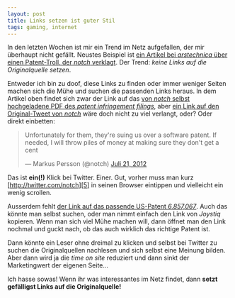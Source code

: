 ```yaml
---
layout: post
title: Links setzen ist guter Stil
tags: gaming, internet
---
```


In den letzten Wochen ist mir ein Trend im Netz aufgefallen, der mir überhaupt nicht gefällt. Neustes Beispiel ist [ein Artikel bei *arstechnica* über einen Patent-Troll, der *notch* verklagt][1]. Der Trend: *keine Links auf die Originalquelle setzen*.

Entweder ich bin zu doof, diese Links zu finden oder immer weniger Seiten machen sich die Mühe und suchen die passenden Links heraus. In dem Artikel oben findet sich zwar der Link auf das [von *notch* selbst hochgeladene PDF des *patent infringement filings*][3], aber [ein Link auf den Original-Tweet von *notch*][4] wäre doch nicht zu viel verlangt, oder? Oder direkt einbetten:

<blockquote class="twitter-tweet tw-align-center" lang="de"><p>Unfortunately for them, they're suing us over a software patent. If needed, I will throw piles of money at making sure they don't get a cent</p>&mdash; Markus Persson (@notch) <a href="https://twitter.com/notch/status/226604081932812288" data-datetime="2012-07-21T09:06:37+00:00">Juli 21, 2012</a></blockquote>
<script src="//platform.twitter.com/widgets.js" charset="utf-8"></script>

Das ist **ein(!)** Klick bei Twitter. Einer. Gut, vorher muss man kurz [http://twitter.com/notch][5] in seinen Browser eintippen und vielleicht ein wenig scrollen.

Ausserdem fehlt [der Link auf das passende US-Patent *6,857,067*][6]. Auch das könnte man selbst suchen, oder man nimmt einfach den Link von *Joystiq* kopieren. Wenn man sich viel Mühe machen will, dann öffnet man den Link nochmal und guckt nach, ob das auch wirklich das richtige Patent ist.

Dann könnte ein Leser ohne dreimal zu klicken und selbst bei Twitter zu suchen die Originalquellen nachlesen und sich selbst eine Meinung bilden. Aber dann wird ja die *time on site* reduziert und dann sinkt der Marketingwert der eigenen Seite...

Ich hasse sowas! Wenn ihr was interessantes im Netz findet, dann **setzt gefälligst Links auf die Originalquelle!**

[1]: http://arstechnica.com/gaming/2012/07/minecraft-developer-sued-by-aggressive-litigator-over-drm-patent/
[2]: http://www.joystiq.com/2012/07/21/uniloc-sues-mojang-over-alleged-patent-infringement-in-android-v/
[3]: http://notch.net/wp-content/uploads/2012/07/mojang.pdf
[4]: http://twitter.com/notch/status/226604081932812288
[5]: http://twitter.com/notch
[6]: http://patft.uspto.gov/netacgi/nph-Parser?Sect1=PTO1&Sect2=HITOFF&d=PALL&p=1&u=%2Fnetahtml%2FPTO%2Fsrchnum.htm&r=1&f=G&l=50&s1=6,857,067.PN.&OS=PN/6,857,067&RS=PN/6,857,067
